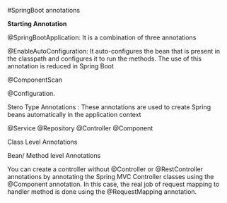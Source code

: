#SpringBoot annotations 

**Starting Annotation**

@SpringBootApplication: 
It is a combination of three annotations 

@EnableAutoConfiguration: 
It auto-configures the bean that is present in the classpath and configures it to run the methods. The use of this annotation is reduced in Spring Boot 

@ComponentScan

@Configuration.

Stero Type Annotations : These annotations are used to create Spring beans automatically in the application context

@Service
@Repository
@Controller
@Component

Class Level Annotations

Bean/ Method level Annotations

You can create a controller without @Controller or @RestController annotations by annotating the Spring MVC Controller classes using the @Component annotation. In this case, the real job of request mapping to handler method is done using the @RequestMapping annotation.
